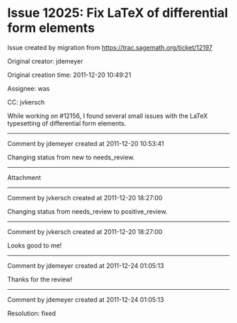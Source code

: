 # Issue 12025: Fix LaTeX of differential form elements

Issue created by migration from https://trac.sagemath.org/ticket/12197

Original creator: jdemeyer

Original creation time: 2011-12-20 10:49:21

Assignee: was

CC:  jvkersch

While working on #12156, I found several small issues with the LaTeX typesetting of differential form elements.


---

Comment by jdemeyer created at 2011-12-20 10:53:41

Changing status from new to needs_review.


---

Attachment


---

Comment by jvkersch created at 2011-12-20 18:27:00

Changing status from needs_review to positive_review.


---

Comment by jvkersch created at 2011-12-20 18:27:00

Looks good to me!


---

Comment by jdemeyer created at 2011-12-24 01:05:13

Thanks for the review!


---

Comment by jdemeyer created at 2011-12-24 01:05:13

Resolution: fixed
